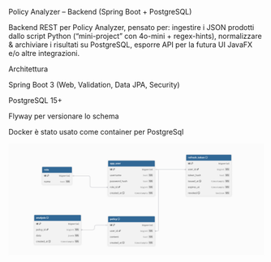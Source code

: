 Policy Analyzer – Backend (Spring Boot + PostgreSQL)

Backend REST per Policy Analyzer, pensato per:
ingestire i JSON prodotti dallo script Python (“mini-project” con 4o-mini + regex-hints),
normalizzare & archiviare i risultati su PostgreSQL,
esporre API per la futura UI JavaFX e/o altre integrazioni.



Architettura

Spring Boot 3 (Web, Validation, Data JPA, Security)

PostgreSQL 15+

Flyway per versionare lo schema

Docker è stato usato come container per PostgreSql

![Image Alt Text](ER.png)
